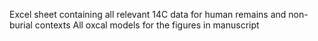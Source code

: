 Excel sheet containing all relevant 14C data for human remains and non-burial contexts
All oxcal models for the figures in manuscript
